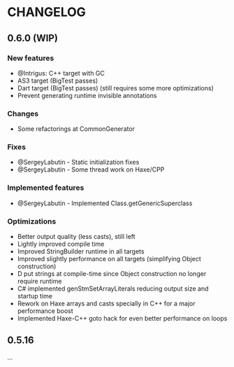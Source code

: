 # CHANGELOG

## 0.6.0 (WIP)

### New features
- @Intrigus: C++ target with GC
- AS3 target (BigTest passes)
- Dart target (BigTest passes) (still requires some more optimizations)
- Prevent generating runtime invisible annotations

### Changes
- Some refactorings at CommonGenerator

### Fixes
- @SergeyLabutin - Static initialization fixes
- @SergeyLabutin - Some thread work on Haxe/CPP

### Implemented features
- @SergeyLabutin - Implemented Class.getGenericSuperclass

### Optimizations
- Better output quality (less casts), still left
- Lightly improved compile time
- Improved StringBuilder runtime in all targets
- Improved slightly performance on all targets (simplifying Object construction)
- D put strings at compile-time since Object construction no longer require runtime
- C# implemented genStmSetArrayLiterals reducing output size and startup time
- Rework on Haxe arrays and casts specially in C++ for a major performance boost
- Implemented Haxe-C++ goto hack for even better performance on loops

## 0.5.16

...
